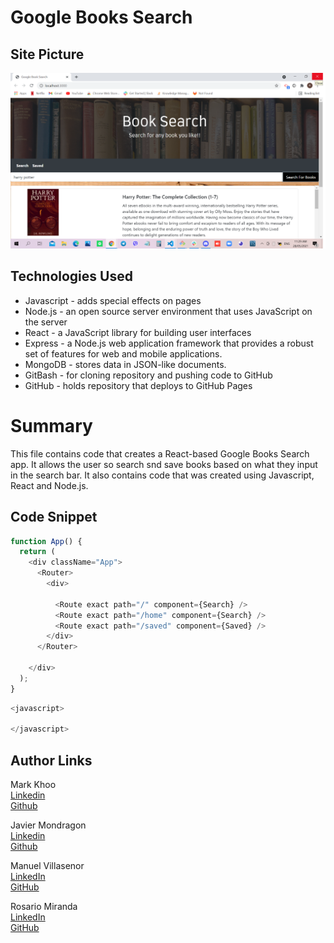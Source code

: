 # Google Books Search

## Site Picture
![Site](googlebooksearch.png)

## Technologies Used
- Javascript - adds special effects on pages
- Node.js - an open source server environment that uses JavaScript on the server
- React - a JavaScript library for building user interfaces
- Express - a Node.js web application framework that provides a robust set of features for web and mobile applications.
- MongoDB - stores data in JSON-like documents. 
- GitBash - for cloning repository and pushing code to GitHub
- GitHub - holds repository that deploys to GitHub Pages

# Summary
This file contains code that creates a React-based Google Books Search app. It allows the user so search snd save books based on what they input in the search bar. It also contains code that was created using Javascript, React and Node.js. 

## Code Snippet
```javascript
function App() {
  return (
    <div className="App">
      <Router>
        <div>
        
          <Route exact path="/" component={Search} />
          <Route exact path="/home" component={Search} />
          <Route exact path="/saved" component={Saved} />
        </div>
      </Router>

    </div>
  );
}
```

```javascript
<javascript>

</javascript>
```

## Author Links 

Mark Khoo <br />
[Linkedin](https://github.com/markkhoo) <br />
[Github](https://www.linkedin.com/in/markdkhoo/)

Javier Mondragon <br />
[Linkedin](https://www.linkedin.com/in/javier-mondragon-7b471719b/) <br />
[Github](https://github.com/javimarashall)

Manuel Villasenor <br />
[LinkedIn](https://www.linkedin.com/in/manuel-villasenor-854186205/)<br />
[GitHub](https://github.com/manuelvrsr)

Rosario Miranda <br />
[LinkedIn](https://www.linkedin.com/in/rosario-miranda-b81170132/)<br />
[GitHub](https://github.com/rtmiranda18)

